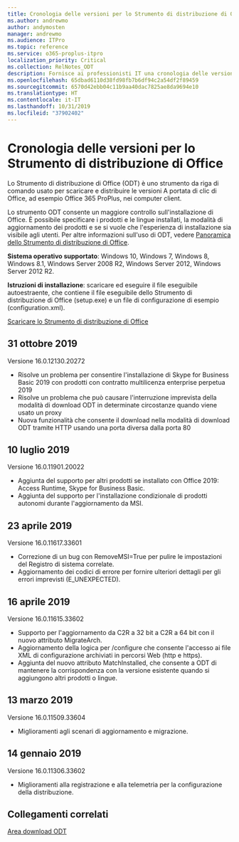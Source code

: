```yaml
---
title: Cronologia delle versioni per lo Strumento di distribuzione di Office (ODT)
ms.author: andrewmo
author: andymosten
manager: andrewmo
ms.audience: ITPro
ms.topic: reference
ms.service: o365-proplus-itpro
localization_priority: Critical
ms.collection: RelNotes_ODT
description: Fornisce ai professionisti IT una cronologia delle versioni per lo Strumento di distribuzione di Office (ODT)
ms.openlocfilehash: 65dbad6110d38fd98fb7b6df94c2a54df2f89459
ms.sourcegitcommit: 6570d42ebb04c11b9aa40dac7825ae8da9694e10
ms.translationtype: HT
ms.contentlocale: it-IT
ms.lasthandoff: 10/31/2019
ms.locfileid: "37902402"
---
```

# <a name="release-history-for-office-deployment-tool"></a>Cronologia delle versioni per lo Strumento di distribuzione di Office

Lo Strumento di distribuzione di Office (ODT) è uno strumento da riga di comando usato per scaricare e distribuire le versioni A portata di clic di Office, ad esempio Office 365 ProPlus, nei computer client. 


Lo strumento ODT consente un maggiore controllo sull'installazione di Office. È possibile specificare i prodotti e le lingue installati, la modalità di aggiornamento dei prodotti e se si vuole che l'esperienza di installazione sia visibile agli utenti. Per altre informazioni sull'uso di ODT, vedere [Panoramica dello Strumento di distribuzione di Office](https://docs.microsoft.com/it-IT/deployoffice/overview-of-the-office-2016-deployment-tool).

 **Sistema operativo supportato**: Windows 10, Windows 7, Windows 8, Windows 8.1, Windows Server 2008 R2, Windows Server 2012, Windows Server 2012 R2. 
 
 **Istruzioni di installazione**: scaricare ed eseguire il file eseguibile autoestraente, che contiene il file eseguibile dello Strumento di distribuzione di Office (setup.exe) e un file di configurazione di esempio (configuration.xml). 

[Scaricare lo Strumento di distribuzione di Office](https://www.microsoft.com/en-us/download/confirmation.aspx?id=49117)


## <a name="october-31-2019"></a>31 ottobre 2019

Versione 16.0.12130.20272
- Risolve un problema per consentire l'installazione di Skype for Business Basic 2019 con prodotti con contratto multilicenza enterprise perpetua 2019
- Risolve un problema che può causare l'interruzione imprevista della modalità di download ODT in determinate circostanze quando viene usato un proxy
- Nuova funzionalità che consente il download nella modalità di download ODT tramite HTTP usando una porta diversa dalla porta 80


## <a name="july-10-2019"></a>10 luglio 2019

Versione 16.0.11901.20022
- Aggiunta del supporto per altri prodotti se installato con Office 2019: Access Runtime, Skype for Business Basic.
- Aggiunta del supporto per l'installazione condizionale di prodotti autonomi durante l'aggiornamento da MSI.

## <a name="april-23-2019"></a>23 aprile 2019

Versione 16.0.11617.33601
- Correzione di un bug con RemoveMSI=True per pulire le impostazioni del Registro di sistema correlate.
- Aggiornamento dei codici di errore per fornire ulteriori dettagli per gli errori imprevisti (E_UNEXPECTED).

## <a name="april-16-2019"></a>16 aprile 2019

Versione 16.0.11615.33602
- Supporto per l'aggiornamento da C2R a 32 bit a C2R a 64 bit con il nuovo attributo MigrateArch.
- Aggiornamento della logica per /configure che consente l'accesso ai file XML di configurazione archiviati in percorsi Web (http e https).
- Aggiunta del nuovo attributo MatchInstalled, che consente a ODT di mantenere la corrispondenza con la versione esistente quando si aggiungono altri prodotti o lingue.

## <a name="march-13-2019"></a>13 marzo 2019

Versione 16.0.11509.33604
- Miglioramenti agli scenari di aggiornamento e migrazione.

## <a name="january-14-2019"></a>14 gennaio 2019

Versione 16.0.11306.33602
- Miglioramenti alla registrazione e alla telemetria per la configurazione della distribuzione.


## <a name="related-links"></a>Collegamenti correlati

[Area download ODT](https://www.microsoft.com/en-us/download/details.aspx?id=49117)